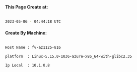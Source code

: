 
   
#### This Page Create at:

```bash

2023-05-06 - 04:44:18 UTC

```

#### Create By Machine:

```bash

Host Name : fv-az1125-816

platform  : Linux-5.15.0-1036-azure-x86_64-with-glibc2.35

Ip Local  : 10.1.0.8

```

